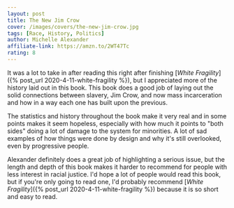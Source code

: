```yaml
---
layout: post
title: The New Jim Crow
cover: /images/covers/the-new-jim-crow.jpg
tags: [Race, History, Politics]
author: Michelle Alexander
affiliate-link: https://amzn.to/2WT47Tc
rating: 8
---
```


It was a lot to take in after reading this right after finishing [_White Fragility_]({% post_url 2020-4-11-white-fragility %}), but I appreciated more of the history laid out in this book. This book does a good job of laying out the solid connections between slavery, Jim Crow, and now mass incarceration and how in a way each one has built upon the previous.

The statistics and history throughout the book make it very real and in some points makes it seem hopeless, especially with how much it points to "both sides" doing a lot of damage to the system for minorities. A lot of sad examples of how things were done by design and why it's still overlooked, even by progressive people.

Alexander definitely does a great job of highlighting a serious issue, but the length and depth of this book makes it harder to recommend for people with less interest in racial justice. I'd hope a lot of people would read this book, but if you're only going to read one, I'd probably recommend [_White Fragility_]({% post_url 2020-4-11-white-fragility %}) because it is so short and easy to read.